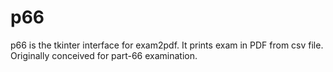 p66
===

p66 is the tkinter interface for exam2pdf. It prints exam in PDF from csv file.
Originally conceived for part-66 examination.
